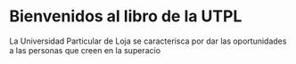 Bienvenidos al libro de la UTPL
============================

La Universidad Particular de Loja se caracterisca por dar las oportunidades a las personas que creen en la superacio
